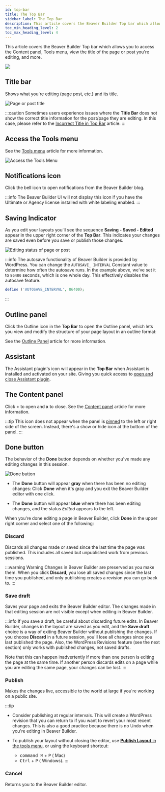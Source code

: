 ```yaml
---
id: top-bar
title: The Top Bar
sidebar_label: The Top Bar
description: This article covers the Beaver Builder Top bar which allows you to access the Content panel, Tools menu, view the title of the page or post you're editing, and more.
toc_min_heading_level: 2
toc_max_heading_level: 4
---
```


This article covers the Beaver Builder Top bar which allows you to access the Content panel, Tools menu, view the title of the page or post you're editing, and more.

![](/img/beaver-builder/user-interface--top-bar--1.jpg)

## Title bar

Shows what you're editing (page post, etc.) and its title.

![Page or post title](/img/beaver-builder/user-interface--top-bar--2.jpg)

:::caution
Sometimes users experience issues where the **Title Bar** does not show the correct title information for the post/page they are editing. In this case, please refer to the [Incorrect Title in Top Bar](troubleshooting/common-errors.md#incorrect-title-in-top-bar) article.
:::

## Access the Tools menu

See the [Tools menu](tools-menu.md) article for more information.

![Access the Tools Menu](/img/beaver-builder/user-interface--top-bar--3.jpg)

## Notifications icon
 
Click the bell icon to open notifications from the Beaver Builder blog.

:::info
The Beaver Builder UI will not display this icon if you have the Ultimate or Agency license installed with white labeling enabled.
:::

## Saving Indicator

As you edit your layouts you'll see the sequence **Saving - Saved - Edited** appear in the upper right corner of the **Top Bar**. This indicates your changes are saved even before you save or publish those changes.

![Editing status of page or post](/img/beaver-builder/user-interface--top-bar--4.jpg)

:::info
The autosave functionality of Beaver Builder is provided by WordPress. You can change the `AUTOSAVE_ INTERVAL`
Constant value to determine how often the autosave runs. In the example above, we've set it to `86400` seconds, which is one whole day. This effectively disables the autosave feature.

```php
define ('AUTOSAVE_INTERVAL', 86400);
```
:::

## Outline panel

Click the Outline icon in the **Top Bar** to open the Outline panel, which lets you view and modify the structure of your page layout in an outline format:

See the [Outline Panel](outline-panel.md) article for more information.

## Assistant

The Assistant plugin's icon will appear in the **Top Bar** when Assistant is installed and activated on your site. Giving you quick access to [open and close Assistant plugin](/assistant/plugin/launch-assistant).

## The Content panel
 
Click **+** to open and **x** to close. See the [Content panel](content-panel.md) article for more information.

:::tip
This icon does not appear when the panel is [pinned](content-panel.md#pinunpin-the-user-interface-ui) to the left or right side of the screen. Instead, there's a show or hide icon at the bottom of the panel.
:::

## Done button

The behavior of the **Done** button depends on whether you've made any editing changes
in this session.

![Done button](/img/beaver-builder/user-interface--top-bar--5.jpg)

* The **Done** button will appear **gray** when there has been no editing changes: Click **Done** when it's gray and you exit the Beaver Builder editor with one click.

* The **Done** button will appear **blue** where there has been editing changes, and the status _Edited_ appears to the left.

When you're done editing a page in Beaver Builder, click **Done** in the upper right corner and select one of the following:

### Discard

Discards all changes made or saved since the last time the page was published. This includes all saved but unpublished work from previous sessions.

:::warning Warning
Changes in Beaver Builder are preserved as you make them. When you click **Discard**, you lose all saved changes since the last time you published, and only publishing creates a revision you can go back to.
:::

### Save draft

Saves your page and exits the Beaver Builder editor. The changes made in that editing session are not visible except when editing in Beaver Builder.

:::info
If you save a draft, be careful about discarding future edits. In Beaver Builder, changes in the layout are saved as you edit, and the **Save draft** choice is a way of exiting Beaver Builder without publishing the changes. If you choose **Discard** in a future session, you'll lose all changes since you last published the page. Also, the WordPress Revisions feature (see the next section) only works with published changes, not saved drafts.

Note that this can happen inadvertently if more than one person is editing the page at the same time. If another person discards edits on a page while you are editing the same page, your changes can be lost.
:::

### Publish

Makes the changes live, accessible to the world at large if you're working on a public site.

:::tip
* Consider publishing at regular intervals. This will create a WordPress revision that you can return to if you want to revert your most recent changes. This is also a good practice because there is no Undo when you're editing in Beaver Builder.

* To publish your layout without closing the editor, use [**Publish Layout** in the tools menu](tools-menu.md#publish-layout), or using the keyboard shortcut:  

  * <kbd>command ⌘</kbd> + <kbd>P</kbd> (<i className="fab fa-apple"></i> Mac)
  * <kbd>Ctrl</kbd> + <kbd>P</kbd> (<i className="fab fa-windows"></i> Windows).
:::

### Cancel

Returns you to the Beaver Builder editor.
